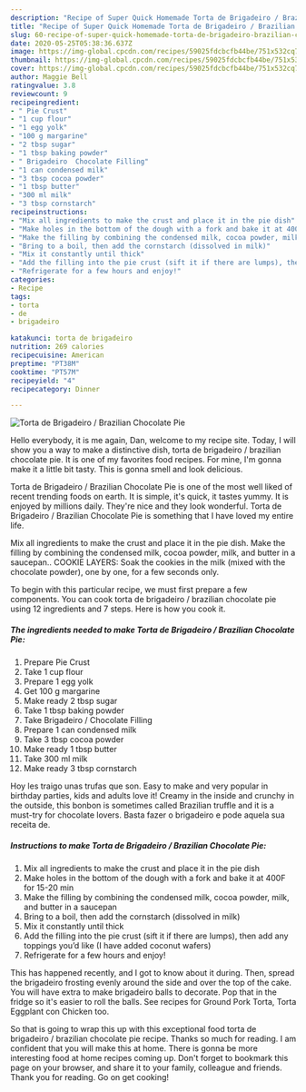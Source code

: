 ```yaml
---
description: "Recipe of Super Quick Homemade Torta de Brigadeiro / Brazilian Chocolate Pie"
title: "Recipe of Super Quick Homemade Torta de Brigadeiro / Brazilian Chocolate Pie"
slug: 60-recipe-of-super-quick-homemade-torta-de-brigadeiro-brazilian-chocolate-pie
date: 2020-05-25T05:38:36.637Z
image: https://img-global.cpcdn.com/recipes/59025fdcbcfb44be/751x532cq70/torta-de-brigadeiro-brazilian-chocolate-pie-recipe-main-photo.jpg
thumbnail: https://img-global.cpcdn.com/recipes/59025fdcbcfb44be/751x532cq70/torta-de-brigadeiro-brazilian-chocolate-pie-recipe-main-photo.jpg
cover: https://img-global.cpcdn.com/recipes/59025fdcbcfb44be/751x532cq70/torta-de-brigadeiro-brazilian-chocolate-pie-recipe-main-photo.jpg
author: Maggie Bell
ratingvalue: 3.8
reviewcount: 9
recipeingredient:
- " Pie Crust"
- "1 cup flour"
- "1 egg yolk"
- "100 g margarine"
- "2 tbsp sugar"
- "1 tbsp baking powder"
- " Brigadeiro  Chocolate Filling"
- "1 can condensed milk"
- "3 tbsp cocoa powder"
- "1 tbsp butter"
- "300 ml milk"
- "3 tbsp cornstarch"
recipeinstructions:
- "Mix all ingredients to make the crust and place it in the pie dish"
- "Make holes in the bottom of the dough with a fork and bake it at 400F for 15-20 min"
- "Make the filling by combining the condensed milk, cocoa powder, milk, and butter in a saucepan"
- "Bring to a boil, then add the cornstarch (dissolved in milk)"
- "Mix it constantly until thick"
- "Add the filling into the pie crust (sift it if there are lumps), then add any toppings you’d like (I have added coconut wafers)"
- "Refrigerate for a few hours and enjoy!"
categories:
- Recipe
tags:
- torta
- de
- brigadeiro

katakunci: torta de brigadeiro 
nutrition: 269 calories
recipecuisine: American
preptime: "PT38M"
cooktime: "PT57M"
recipeyield: "4"
recipecategory: Dinner

---
```



![Torta de Brigadeiro / Brazilian Chocolate Pie](https://img-global.cpcdn.com/recipes/59025fdcbcfb44be/751x532cq70/torta-de-brigadeiro-brazilian-chocolate-pie-recipe-main-photo.jpg)

Hello everybody, it is me again, Dan, welcome to my recipe site. Today, I will show you a way to make a distinctive dish, torta de brigadeiro / brazilian chocolate pie. It is one of my favorites food recipes. For mine, I'm gonna make it a little bit tasty. This is gonna smell and look delicious.

Torta de Brigadeiro / Brazilian Chocolate Pie is one of the most well liked of recent trending foods on earth. It is simple, it's quick, it tastes yummy. It is enjoyed by millions daily. They're nice and they look wonderful. Torta de Brigadeiro / Brazilian Chocolate Pie is something that I have loved my entire life.

Mix all ingredients to make the crust and place it in the pie dish. Make the filling by combining the condensed milk, cocoa powder, milk, and butter in a saucepan.. COOKIE LAYERS: Soak the cookies in the milk (mixed with the chocolate powder), one by one, for a few seconds only.


To begin with this particular recipe, we must first prepare a few components. You can cook torta de brigadeiro / brazilian chocolate pie using 12 ingredients and 7 steps. Here is how you cook it.

<!--inarticleads1-->

##### The ingredients needed to make Torta de Brigadeiro / Brazilian Chocolate Pie:

1. Prepare  Pie Crust
1. Take 1 cup flour
1. Prepare 1 egg yolk
1. Get 100 g margarine
1. Make ready 2 tbsp sugar
1. Take 1 tbsp baking powder
1. Take  Brigadeiro / Chocolate Filling
1. Prepare 1 can condensed milk
1. Take 3 tbsp cocoa powder
1. Make ready 1 tbsp butter
1. Take 300 ml milk
1. Make ready 3 tbsp cornstarch


Hoy les traigo unas trufas que son. Easy to make and very popular in birthday parties, kids and adults love it! Creamy in the inside and crunchy in the outside, this bonbon is sometimes called Brazilian truffle and it is a must-try for chocolate lovers. Basta fazer o brigadeiro e pode aquela sua receita de. 

<!--inarticleads2-->

##### Instructions to make Torta de Brigadeiro / Brazilian Chocolate Pie:

1. Mix all ingredients to make the crust and place it in the pie dish
1. Make holes in the bottom of the dough with a fork and bake it at 400F for 15-20 min
1. Make the filling by combining the condensed milk, cocoa powder, milk, and butter in a saucepan
1. Bring to a boil, then add the cornstarch (dissolved in milk)
1. Mix it constantly until thick
1. Add the filling into the pie crust (sift it if there are lumps), then add any toppings you’d like (I have added coconut wafers)
1. Refrigerate for a few hours and enjoy!


This has happened recently, and I got to know about it during. Then, spread the brigadeiro frosting evenly around the side and over the top of the cake. You will have extra to make brigadeiro balls to decorate. Pop that in the fridge so it&#39;s easier to roll the balls. See recipes for Ground Pork Torta, Torta Eggplant con Chicken too. 

So that is going to wrap this up with this exceptional food torta de brigadeiro / brazilian chocolate pie recipe. Thanks so much for reading. I am confident that you will make this at home. There is gonna be more interesting food at home recipes coming up. Don't forget to bookmark this page on your browser, and share it to your family, colleague and friends. Thank you for reading. Go on get cooking!

